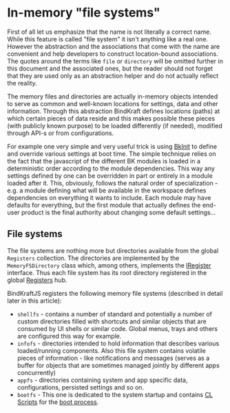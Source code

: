 # In-memory "file systems"

First of all let us emphasize that the name is not literally a correct name. While this feature is called "file system" it isn't anything like a real one. However the abstraction and the associations that come with the name are convenient and help developers to construct location-bound associations. The quotes around the terms like `file` or `directory` will be omitted further in this document and the associated ones, but the reader should not forget that they are used only as an abstraction helper and do not actually reflect the reality.

The memory files and directories are actually in-memory objects intended to serve as common and well-known locations for settings, data and other information. Through this abstraction BindKraft defines locations (paths) at which certain pieces of data reside and this makes possible these pieces (with publicly known purpose) to be loaded differently (if needed), modified through API-s or from configurations. 

For example one very simple and very useful trick is using [BkInit](BkInit.md) to define and override various settings at boot time. The simple technique relies on the fact that the javascript of the different BK modules is loaded in a deterministic order according to the module dependencies. This way any settings defined by one can be overridden in part or entirely in a module loaded after it. This, obviously, follows the natural order of specialization - e.g. a module defining what will be available in the workspace defines dependencies on everything it wants to include. Each module may have defaults for everything, but the first module that actually defines the end-user product is the final authority about changing some default settings...

## File systems

The file systems are nothing more but directories available from the global `Registers` collection. The directories are implemented by the `MemoryFSDirectory` class which, among others, implements the [IRegister](Register.md) interface. Thus each file system has its root directory registered in the global [Registers](Registers.md) hub.

BindKraftJS registers the following memory file systems (described in detail later in this article):

* `shellfs` - contains a number of standard and potentially a number of custom directories filled with shortcuts and similar objects that are consumed by UI shells or similar code. Global menus, trays and others are configured this way for example.
* `infofs` - directories intended to hold information that describes various loaded/running components. Also this file system contains volatile pieces of information - like notifications and messages (serves as a buffer for objects that are sometimes managed jointly by different apps concurrently)
* `appfs`  - directories containing system and app specific data, configurations, persisted settings and so on.
* `bootfs` - This one is dedicated to the system startup and contains [CL Scripts](CLscripts.md) for the [boot process](BootProcess.md).